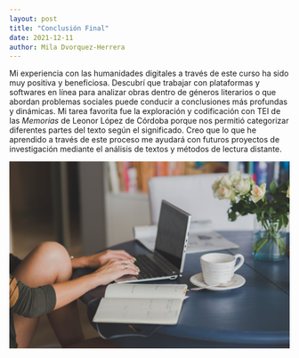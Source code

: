 ```yaml
---
layout: post
title: "Conclusión Final"
date: 2021-12-11
author: Mila Dvorquez-Herrera
---
```


Mi experiencia con las humanidades digitales a través de este curso ha sido muy positiva y beneficiosa. Descubrí que trabajar con plataformas y softwares en línea para analizar obras dentro de géneros literarios o que abordan problemas sociales puede conducir a conclusiones más profundas y dinámicas. Mi tarea favorita fue la exploración y codificación con TEI de las *Memorias* de Leonor López de Córdoba porque nos permitió categorizar diferentes partes del texto según el significado. Creo que lo que he aprendido a través de este proceso me ayudará con futuros proyectos de investigación mediante el análisis de textos y métodos de lectura distante.

<img src="/assets/dh.jpeg" alt="dh" width="600"/>

